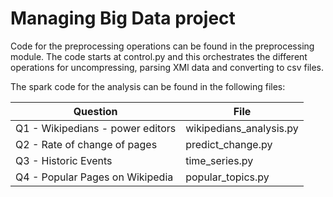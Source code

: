 # Managing Big Data project

Code for the preprocessing operations can be found in the preprocessing module. The code starts at control.py and this orchestrates the different operations for uncompressing, parsing XMl data and converting to csv files.

The spark code for the analysis can be found in the following files:

| Question | File |
| -- | -- |
| Q1 - Wikipedians - power editors | wikipedians_analysis.py |
| Q2 - Rate of change of pages | predict_change.py |
| Q3 - Historic Events | time_series.py | 
| Q4 - Popular Pages on Wikipedia | popular_topics.py |
